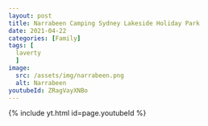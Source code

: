 ```yaml
---
layout: post
title: Narrabeen Camping Sydney Lakeside Holiday Park
date: 2021-04-22
categories: [Family]
tags: [
  laverty
  ]
image:
  src: /assets/img/narrabeen.png
  alt: Narrabeen
youtubeId: ZRagVayXNBo
---
```


{% include yt.html id=page.youtubeId %}
